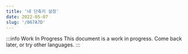 ```yaml
---
title: '내 단축키 설정'
date: 2022-05-07
slug: '/067A7D'
---
```


:::info Work In Progress
This document is a work in progress. Come back later, or try other languages.
:::
